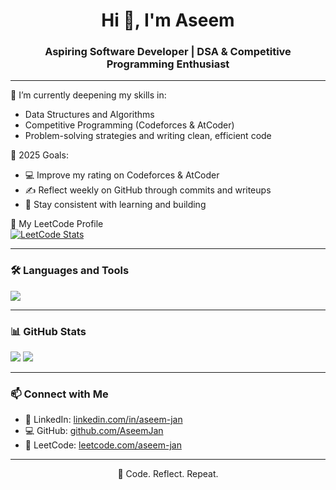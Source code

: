 <h1 align="center">Hi 👋, I'm Aseem</h1>
<h3 align="center">Aspiring Software Developer | DSA & Competitive Programming Enthusiast</h3>

---

🌱 I’m currently deepening my skills in:
- Data Structures and Algorithms
- Competitive Programming (Codeforces & AtCoder)
- Problem-solving strategies and writing clean, efficient code

🎯 2025 Goals:
- 💻 Improve my rating on Codeforces & AtCoder
- ✍️ Reflect weekly on GitHub through commits and writeups
- 🔄 Stay consistent with learning and building

🔗 My LeetCode Profile  
[![LeetCode Stats](https://leetcard.jacoblin.cool/aseem-jan?theme=dark&font=Karma&ext=heatmap)](https://leetcode.com/u/AseemJan/)

---

### 🛠️ Languages and Tools

<p align="left">
  <img src="https://skillicons.dev/icons?i=cpp,java,python,git,github,vscode,linux" />
</p>

---

### 📊 GitHub Stats

<p align="left">
  <img src="https://github-readme-stats.vercel.app/api?username=AseemJan&show_icons=true&theme=radical" />
  <img src="https://github-readme-streak-stats.herokuapp.com/?user=AseemJan&theme=radical" />
</p>

---

### 📫 Connect with Me

- 🔗 LinkedIn: [linkedin.com/in/aseem-jan](https://linkedin.com/in/aseem-jan)
- 💻 GitHub: [github.com/AseemJan](https://github.com/AseemJan)
- 📘 LeetCode: [leetcode.com/aseem-jan](https://leetcode.com/u/AseemJan/)

---

<p align="center">🧠 Code. Reflect. Repeat.</p>
